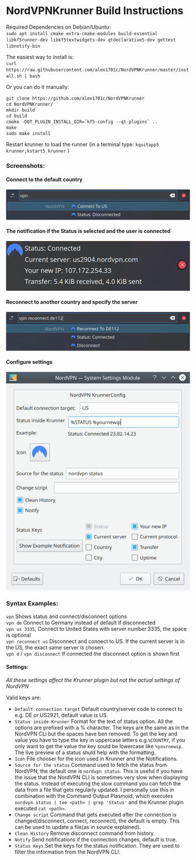 # NordVPNKrunner Build Instructions

Required Dependencies on Debian/Ubuntu:  
`sudo apt install cmake extra-cmake-modules build-essential libkf5runner-dev libkf5textwidgets-dev qtdeclarative5-dev gettext libnotify-bin`

The easiest way to install is:  
`curl https://raw.githubusercontent.com/alex1701c/NordVPNKrunner/master/install.sh | bash`

Or you can do it manually:

```
git clone https://github.com/alex1701c/NordVPNKrunner  
cd NordVPNKrunner/
mkdir build
cd build
cmake -DQT_PLUGIN_INSTALL_DIR=`kf5-config --qt-plugins` ..
make
sudo make install
```
Restart krunner to load the runner (in a terminal type: `kquitapp5 krunner;kstart5 krunner` )

### Screenshots:
#### Connect to the default country
![Connect to default country](https://raw.githubusercontent.com/alex1701c/Screenshots/master/NordVPNKrunner/connect_default.png)
#### The notification if the Status is selected and the user is connected
![Notification if Status: Connected is selected](https://raw.githubusercontent.com/alex1701c/Screenshots/master/NordVPNKrunner/connected_notification.png)
#### Reconnect to another country and specify the server
![Reconnect to other county with specific server](https://raw.githubusercontent.com/alex1701c/Screenshots/master/NordVPNKrunner/reconnect_other_country_with_server.png)
#### Configure settings
![Configure settings in GUI](https://raw.githubusercontent.com/alex1701c/Screenshots/master/NordVPNKrunner/formatting_example.png)

### Syntax Examples:

`vpn` Shows status and connect/disconnect options  
`vpn de` Connect to Germany instead of default if disconnected  
`vpn us 3335`, Connect to United States with server number 3335, the space is optional  
`vpn reconnect us` Disconnect and connect to US. If the current server is in the US, the exact same server is chosen.  
`vpn d` / `vpn disconnect` If connected the disconnect option is shown first  

#### Settings:

*All these settings affect the Krunner plugin but not the actual settings of NordVPN*

Valid keys are:

* `Default connection target` Default country/server code to connect to e.g. DE or US2921, default value is US.
* `Status inside Krunner` Format for the text of status option. All the options are prefixed with a % character.
The keys are the same as in the NordVPN CLi but the spaces have ben removed. To get the key and value you have to type the key in uppercase letters e.g.`%COUNTRY`,
if you only want to get the value the key sould be lowercase like `%yournewip`. The live preview of a status shuld help with the formatting.
* `Icon` File chooser for the icon used in Krunner and the Notifications.
* `Source for the status` Command used to fetch the status from NordVPN, the default one is `nordvpn status`. This is useful if you have the issue that the NordVPN CLI is sometimes very slow when displaying the status.
Instead of executing the slow command you can fetch the data from a file that gets regularly updated. I personally use this in combination with the Command Output Plasmoid,
which executes `nordvpn status | tee <path> | grep 'Status'` and the Krunner plugin executed `cat <path>`.
* `Change script` Command that gets executed after the connection is changed(disconnect, connect, reconnect), the default is empty. This can be used to update a file(as in source explained).
* `Clean History` Remove disconnect command from history.
* `Notify` Send notifications if the connection changes, default is true. 
* `Status Keys` Set the keys for the status notification. They are used to filter the information from the NordVPN CLI.
